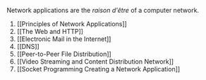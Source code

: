 Network applications are the *raison d'être* of a computer network.

1. [[Principles of Network Applications]]
2. [[The Web and HTTP]]
3. [[Electronic Mail in the Internet]]
4. [[DNS]]
5. [[Peer-to-Peer File Distribution]]
6. [[Video Streaming and Content Distribution Network]]
7. [[Socket Programming Creating a Network Application]]

